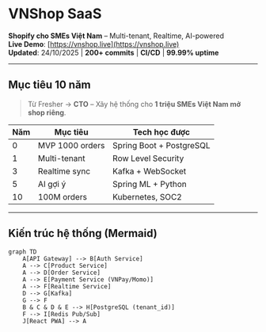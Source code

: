 # VNShop SaaS  
**Shopify cho SMEs Việt Nam** – Multi-tenant, Realtime, AI-powered  
**Live Demo**: [https://vnshop.live](https://vnshop.live)  
**Updated**: 24/10/2025 | **200+ commits** | **CI/CD** | **99.99% uptime**

---

## Mục tiêu 10 năm  
> Từ Fresher → **CTO** – Xây hệ thống cho **1 triệu SMEs Việt Nam mở shop riêng**.

| Năm | Mục tiêu | Tech học được |
|-----|---------|----------------|
| 0   | MVP 1000 orders | Spring Boot + PostgreSQL |
| 1   | Multi-tenant | Row Level Security |
| 3   | Realtime sync | Kafka + WebSocket |
| 5   | AI gợi ý | Spring ML + Python |
| 10  | 100M orders | Kubernetes, SOC2 |

---

## Kiến trúc hệ thống (Mermaid)

```mermaid
graph TD
    A[API Gateway] --> B[Auth Service]
    A --> C[Product Service]
    A --> D[Order Service]
    A --> E[Payment Service (VNPay/Momo)]
    A --> F[Realtime Service]
    D --> G[Kafka]
    G --> F
    B & C & D & E --> H[PostgreSQL (tenant_id)]
    F --> I[Redis Pub/Sub]
    J[React PWA] --> A
